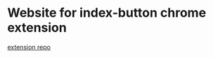 # Website for index-button chrome extension

[extension repo](https://github.com/breathingcyborg/index-button-extension)